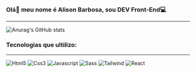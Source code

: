 ### Olá👋 meu nome é Alison Barbosa, sou DEV Front-End💻
<hr>

![Anurag's GitHub stats](https://github-readme-stats.vercel.app/api?username=alisonnbarbosa&show_icons=true&theme=aura)

### Tecnologias que ultilizo:
<hr>

<div>
    <img src='https://img.shields.io/badge/HTML5-E34F26?style=for-the-badge&logo=html5&logoColor=white' alt='Html5'>
    <img src='https://img.shields.io/badge/CSS3-1572B6?style=for-the-badge&logo=css3&logoColor=white' alt='Css3'>
    <img src='https://img.shields.io/badge/JavaScript-F7DF1E?style=for-the-badge&logo=javascript&logoColor=black' alt='Javascript'>
    <img src='https://img.shields.io/badge/Sass-CC6699?style=for-the-badge&logo=sass&logoColor=white' alt='Sass'>
    <img src='https://img.shields.io/badge/Tailwind_CSS-38B2AC?style=for-the-badge&logo=tailwind-css&logoColor=white' alt='Tailwind'>
    <img src='https://img.shields.io/badge/React-20232A?style=for-the-badge&logo=react&logoColor=61DAFB' alt='React'>
</div>
